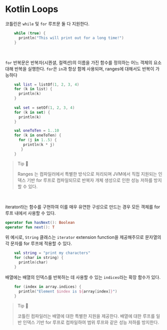 # Kotlin Loops

코틀린은 `while` 및 `for` 루프문 둘 다 지원한다.

```kotlin
    while (true) { 
      println("This will print out for a long time!") 
    } 
```

<br>

`for` 반복문은 반복자(시퀀셜, 컬렉션)의 이름을 가진 함수를 정의하는 어느 객체의 요소 대해 반복을 실행한다. `for`은 `in`과 항상 함께 사용되며, ranges에 대해서도 반복이 가능하다
```kotlin
    val list = listOf(1, 2, 3, 4) 
    for (k in list) { 
      println(k) 
    } 
 
    val set = setOf(1, 2, 3, 4) 
    for (k in set) { 
      println(k) 
    } 

    val oneToTen = 1..10 
    for (k in oneToTen) { 
      for (j in 1..5) { 
        println(k * j) 
       } 
    } 
```

> Tip 🍯
>
> Ranges 는 컴파일러에서 특별한 방식으로 처리되며 JVM에서 직접 지원되는 인덱스 기반 for 루프로 컴파일되므로 반복자 개체 생성으로 인한 성능 저하를 방지할 수 있다.

<br>

iterator라는 함수를 구현하여 이를 매우 유연한 구성으로 만드는 경우 모든 객체를 for 루프 내에서 사용할 수 있다.

```kotlin
operator fun hasNext(): Boolean
operator fun next(): T
```

위 예시로, `String` 클래스는 `iterator` extension function을 제공해주므로 문자열의 각 문자를 for 루프에 적용할 수 있다.

```kotlin
    val string = "print my characters" 
    for (char in string) { 
      println(char) 
    } 
```

배열에는 배열의 인덱스를 반복하는 데 사용할 수 있는 `indices`라는 확장 함수가 있다.

```Kotlin
    for (index in array.indices) { 
      println("Element $index is ${array[index]}") 
    } 
```

> Tip 🍯
>
> 코틀린 컴파일러는 배열에 대한 특별한 지원을 제공한다. 배열에 대한 루프를 일반 인덱스 기반 for 루프로 컴파일하여 범위 루프와 같은 성능 저하를 방지한다.
